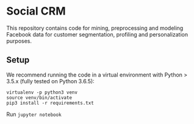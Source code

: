 # Social CRM
This repository contains code for mining, preprocessing and modeling Facebook data for customer segmentation, profiling and personalization purposes.

## Setup

We recommend running the code in a virtual environment with Python > 3.5.x (fully tested on Python 3.6.5):
```
virtualenv -p python3 venv
source venv/bin/activate
pip3 install -r requirements.txt
```

Run `jupyter notebook`
